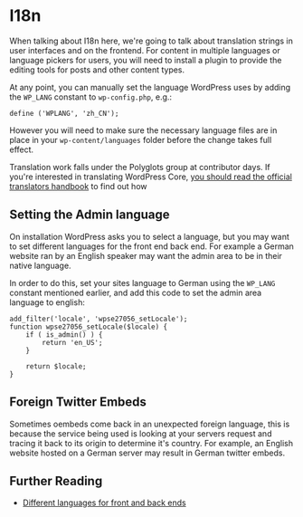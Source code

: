 # I18n

When talking about I18n here, we're going to talk about translation strings in user interfaces and on the frontend. For content in multiple languages or language pickers for users, you will need to install a plugin to provide the editing tools for posts and other content types.

At any point, you can manually set the language WordPress uses by adding the `WP_LANG` constant to `wp-config.php`, e.g.:

```
define ('WPLANG', 'zh_CN');
```

However you will need to make sure the necessary language files are in place in your `wp-content/languages` folder before the change takes full effect.

Translation work falls under the Polyglots group at contributor days. If you're interested in translating WordPress Core, [you should read the official translators handbook](https://make.wordpress.org/polyglots/handbook/) to find out how

## Setting the Admin language

On installation WordPress asks you to select a language, but you may want to set different languages for the front end back end. For example a German website ran by an English speaker may want the admin area to be in their native language.

In order to do this, set your sites language to German using the `WP_LANG` constant mentioned earlier, and add this code to set the admin area language to english:

```
add_filter('locale', 'wpse27056_setLocale');
function wpse27056_setLocale($locale) {
    if ( is_admin() ) {
        return 'en_US';
    }

    return $locale;
}
```

## Foreign Twitter Embeds

Sometimes oembeds come back in an unexpected foreign language, this is because the service being used is looking at your servers request and tracing it back to its origin to determine it's country. For example, an English website hosted on a German server may result in German twitter embeds.

## Further Reading

 - [Different languages for front and back ends ](https://wordpress.stackexchange.com/questions/27056/different-language-for-frontend-and-backend)
